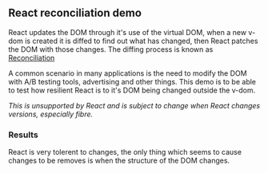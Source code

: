 ## React reconciliation demo
React updates the DOM through it's use of the virtual DOM, when a new v-dom is created it is diffed to find out what has changed, then React patches the DOM with those changes. The diffing process is known as [Reconciliation](https://react-cn.github.io/react/docs/reconciliation.html)

A common scenario in many applications is the need to modify the DOM with A/B testing tools, advertising and other things. This demo is to be able to test how resilient React is to it's DOM being changed outside the v-dom.

*This is unsupported by React and is subject to change when React changes versions, especially fibre.*

### Results
React is very tolerent to changes, the only thing which seems to cause changes to be removes is when the structure of the DOM changes.